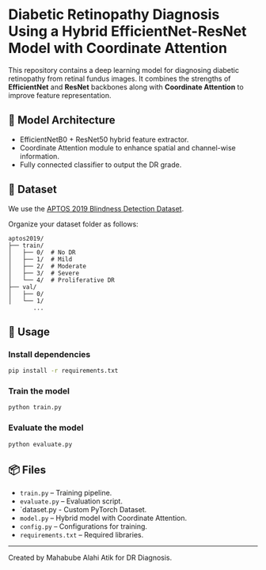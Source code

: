# Diabetic Retinopathy Diagnosis Using a Hybrid EfficientNet-ResNet Model with Coordinate Attention

This repository contains a deep learning model for diagnosing diabetic retinopathy from retinal fundus images.
It combines the strengths of **EfficientNet** and **ResNet** backbones along with **Coordinate Attention** to improve feature representation.

## 🧠 Model Architecture
- EfficientNetB0 + ResNet50 hybrid feature extractor.
- Coordinate Attention module to enhance spatial and channel-wise information.
- Fully connected classifier to output the DR grade.

## 📂 Dataset
We use the [APTOS 2019 Blindness Detection Dataset](https://www.kaggle.com/datasets/mariaherrerot/aptos2019).

Organize your dataset folder as follows:

```
aptos2019/
├── train/
│   ├── 0/  # No DR
│   ├── 1/  # Mild
│   ├── 2/  # Moderate
│   ├── 3/  # Severe
│   └── 4/  # Proliferative DR
├── val/
│   ├── 0/
│   └── 1/
       ...
```

## 🚀 Usage

### Install dependencies
```bash
pip install -r requirements.txt
```

### Train the model
```bash
python train.py
```

### Evaluate the model
```bash
python evaluate.py
```

## 📦 Files
- `train.py` – Training pipeline.
- `evaluate.py` – Evaluation script.
- `dataset.py - Custom PyTorch Dataset.
- `model.py` – Hybrid model with Coordinate Attention.
- `config.py` – Configurations for training.
- `requirements.txt` – Required libraries.

---

Created by Mahabube Alahi Atik for DR Diagnosis.
